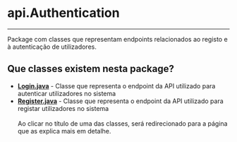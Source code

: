 # api.Authentication
*** 
Package com classes que representam endpoints relacionados ao registo e à autenticação de utilizadores.

## Que classes existem nesta package?
- [**Login.java**](../Packages%20-%20Endpoints/Endpoints%20em%20api.Authentication/Login.java.md) - Classe que representa o endpoint da API utilizado para autenticar utilizadores no sistema
- [**Register.java**](../Packages%20-%20Endpoints/Endpoints%20em%20api.Authentication/Register.java.md) - Classe que representa o endpoint da API utilizado para registar utilizadores no sistema
<br><br>
Ao clicar no título de uma das classes, será redirecionado para a página que as explica mais em detalhe.



